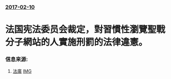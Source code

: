 ### [2017-02-10](/news/2017/02/10/index.md)

##### 
# 法国宪法委员会裁定，對習慣性瀏覽聖戰分子網站的人實施刑罰的法律違憲。 




### 信息来源:

1. [法廣](http://cn.rfi.fr/%E7%A4%BE%E4%BC%9A/20170210-%E6%B3%95%E5%85%B0%E8%A5%BF%E5%AE%AA%E6%B3%95%E5%A7%94%E5%91%98%E4%BC%9A%EF%BC%9A%E6%B5%8F%E8%A7%88%E5%9C%A3%E6%88%98%E8%80%85%E7%BD%91%E7%AB%99%E4%B8%8D%E8%BF%9D%E6%B3%95) [IMG](http://scd.cn.rfi.fr/sites/chinese.filesrfi/imagecache/rfi_16x9_1024_578/sites/images.rfi.fr/files/aef_image/000_Par6880139_0.jpg)
